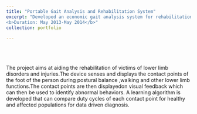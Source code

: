 ```yaml
---
title: "Portable Gait Analysis and Rehabilitation System"
excerpt: "Developed an economic gait analysis system for rehabilitation of patients in low income countries<br/>
<b>Duration: May 2013-May 2014</b>"
collection: portfolio

---
```

<br>
<br>
<br>
The project aims at aiding the rehabilitation of victims of lower limb disorders and injuries.The device senses and displays the contact points of the foot of the person during postural balance ,walking and other lower limb functions.The contact points are then displayedon visual feedback which can then be used to identify abnormal behaviors. A learning algorithm is developed that can compare duty cycles of each contact point for healthy and affected populations for data driven diagnosis.
<br>
<br>

